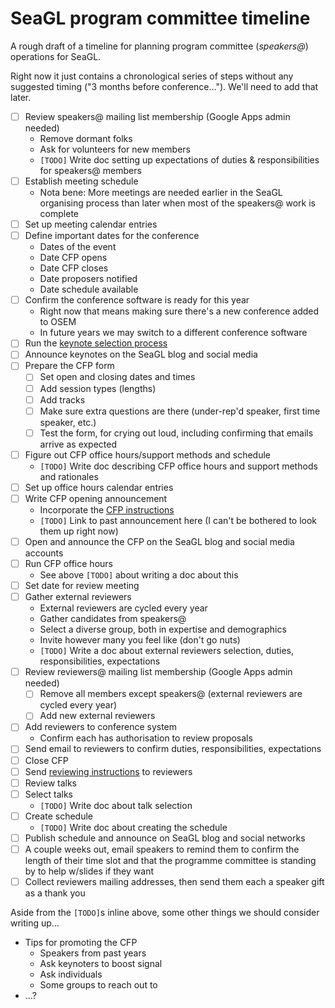 # SeaGL program committee timeline

A rough draft of a timeline for planning program committee (_speakers@_) operations for SeaGL.

Right now it just contains a chronological series of steps without any suggested timing ("3 months before conference…"). We'll need to add that later.

- [ ] Review speakers@ mailing list membership (Google Apps admin needed)
    * Remove dormant folks
    * Ask for volunteers for new members
    * `[TODO]` Write doc setting up expectations of duties & responsibilities for speakers@ members
- [ ] Establish meeting schedule
    * Nota bene: More meetings are needed earlier in the SeaGL organising process than later when most of the speakers@ work is complete
- [ ] Set up meeting calendar entries
- [ ] Define important dates for the conference
    * Dates of the event
    * Date CFP opens
    * Date CFP closes
    * Date proposers notified
    * Date schedule available
- [ ] Confirm the conference software is ready for this year
    * Right now that means making sure there's a new conference added to OSEM
    * In future years we may switch to a different conference software
- [ ] Run the [keynote selection process](./keynote-selection-process.md)
- [ ] Announce keynotes on the SeaGL blog and social media
- [ ] Prepare the CFP form 
    - [ ] Set open and closing dates and times
    - [ ] Add session types (lengths)
    - [ ] Add tracks
    - [ ] Make sure extra questions are there (under-rep'd speaker, first time speaker, etc.)
    - [ ] Test the form, for crying out loud, including confirming that emails arrive as expected
- [ ] Figure out CFP office hours/support methods and schedule
    * `[TODO]` Write doc describing CFP office hours and support methods and rationales
- [ ] Set up office hours calendar entries
- [ ] Write CFP opening announcement
    * Incorporate the [CFP instructions](./cfp-instructions.md)
    * `[TODO]` Link to past announcement here (I can't be bothered to look them up right now)
- [ ] Open and announce the CFP on the SeaGL blog and social media accounts
- [ ] Run CFP office hours
    * See above `[TODO]` about writing a doc about this
- [ ] Set date for review meeting
- [ ] Gather external reviewers
    * External reviewers are cycled every year
    * Gather candidates from speakers@
    * Select a diverse group, both in expertise and demographics
    * Invite however many you feel like (don't go nuts)
    * `[TODO]` Write a doc about external reviewers selection, duties, responsibilities, expectations
- [ ] Review reviewers@ mailing list membership (Google Apps admin needed)
    - [ ] Remove all members except speakers@ (external reviewers are cycled every year)
    - [ ] Add new external reviewers
- [ ] Add reviewers to conference system
    * Confirm each has authorisation to review proposals
- [ ] Send email to reviewers to confirm duties, responsibilities, expectations
- [ ] Close CFP
- [ ] Send [reviewing instructions](./cfp-selection-criteria.md) to reviewers
- [ ] Review talks
- [ ] Select talks
    * `[TODO]` Write doc about talk selection
- [ ] Create schedule
    * `[TODO]` Write doc about creating the schedule
- [ ] Publish schedule and announce on SeaGL blog and social networks
- [ ] A couple weeks out, email speakers to remind them to confirm the length of their time slot and that the programme committee is standing by to help w/slides if they want
- [ ] Collect reviewers mailing addresses, then send them each a speaker gift as a thank you

Aside from the `[TODO]`s inline above, some other things we should consider writing up…

* Tips for promoting the CFP
    * Speakers from past years
    * Ask keynoters to boost signal
    * Ask individuals
    * Some groups to reach out to
* …?
